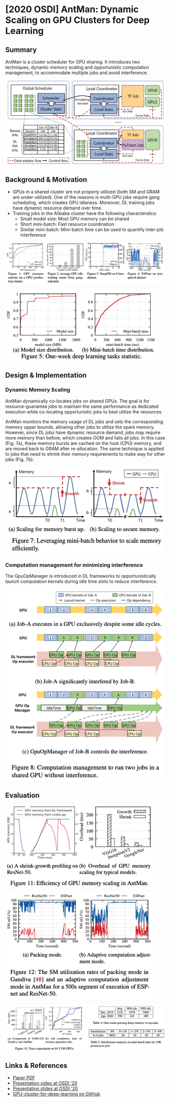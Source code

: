 # \[2020 OSDI] AntMan: Dynamic Scaling on GPU Clusters for Deep Learning

## Summary

AntMan is a cluster scheduler for GPU sharing. It introduces two techniques, dynamic memory scaling and opportunistic computation management, to accommodate multiple jobs and avoid interference.

![System architecture/workflow](<../../.gitbook/assets/Screen Shot 2022-07-15 at 4.53.17 PM.png>)

## Background & Motivation

* GPUs in a shared cluster are not properly utilized (both SM and GRAM are under-utilized). One of the reasons is multi-GPU jobs require gang scheduling, which creates GPU idleness. Moreover, DL training jobs have dynamic resource demand over time.&#x20;
* Training jobs in the Alibaba cluster have the following characterstics:
  * Small model size: Most GPU memory can be shared
  * Short mini-batch: Fast resource coordination
  * Similar mini-batch: Mini-batch time can be used to quantify inter-job interference

![](<../../.gitbook/assets/Screen Shot 2022-07-15 at 4.30.16 PM.png>)

![](<../../.gitbook/assets/Screen Shot 2022-07-15 at 4.34.09 PM.png>)

## Design & Implementation

### Dynamic Memory Scaling

AntMan dynamically co-locates jobs on shared GPUs. The goal is for resource-guarantee jobs to maintain the same performance as dedicated execution while co-locating opportunistic jobs to best utilize the resources.

AntMan monitors the memory usage of DL jobs and sets the corresponding memory upper bounds, allowing other jobs to utilize the spare memory. However, since DL jobs have dynamic resource demand, jobs may require more memory than before, which creates OOM and fails all jobs. In this case (Fig. 7a), these memory bursts are cached on the host (CPU) memory, and are moved back to GRAM after re-allocation. The same technique is applied to jobs that need to shrink their memory requirements to make way for other jobs (Fig. 7b).&#x20;

![](<../../.gitbook/assets/Screen Shot 2022-07-15 at 4.38.39 PM.png>)

### Computation management for minimizing interference

The GpuOpManager is introduced in DL frameworks to opportunistically launch computation kernels during idle time slots to reduce interference.

![](<../../.gitbook/assets/Screen Shot 2022-07-15 at 4.50.50 PM.png>)

## Evaluation

![Micro benchmark 1: Memory scaling](<../../.gitbook/assets/Screen Shot 2022-07-15 at 4.58.02 PM.png>)

![Micro benchmark 2: Computation management. Here, ESPnet is a resource-guaranteed job, while ResNet50 is an opportunistic job.](<../../.gitbook/assets/Screen Shot 2022-07-15 at 4.58.25 PM.png>)

![End-to-end evaluation](<../../.gitbook/assets/Screen Shot 2022-07-15 at 5.01.01 PM.png>)

## Links & References

* [Paper PDF](https://www.usenix.org/system/files/osdi20-xiao.pdf)
* [Presentation video at OSDI '20](https://www.youtube.com/watch?v=8PSzcqL0eUA)
* [Presentation slides at OSDI '20](https://www.usenix.org/sites/default/files/conference/protected-files/osdi20\_slides\_xiao.pdf)
* [GPU-cluster-for-deep-learning on GitHub](https://github.com/alibaba/GPU-scheduler-for-deep-learning)
